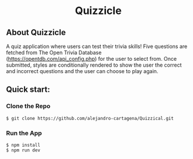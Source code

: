 # <p align="center">Quizzicle</p>

## About Quizzicle

A quiz application where users can test their trivia skills! Five questions are fetched from 
The Open Trivia Database (https://opentdb.com/api_config.php) for the user to select from. Once
submitted, styles are conditionally rendered to show the user the correct and incorrect questions and
the user can choose to play again.

## Quick start:

### Clone the Repo
```
$ git clone https://github.com/alejandro-cartagena/Quizzical.git
````

### Run the App
```
$ npm install
$ npm run dev
````

